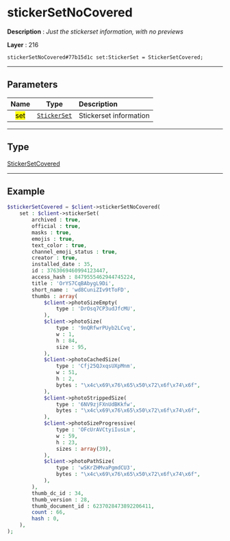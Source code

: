 # stickerSetNoCovered

**Description** : *Just the stickerset information, with no previews*

**Layer** : 216

```tl
stickerSetNoCovered#77b15d1c set:StickerSet = StickerSetCovered;
```

---

## Parameters

| Name | Type | Description |
| :---: | :---: | :--- |
| <mark>set</mark> | [`StickerSet`](type/StickerSet) | Stickerset information |

---

## Type

[StickerSetCovered](type/StickerSetCovered)

---

## Example

```php
$stickerSetCovered = $client->stickerSetNoCovered(
	set : $client->stickerSet(
		archived : true,
		official : true,
		masks : true,
		emojis : true,
		text_color : true,
		channel_emoji_status : true,
		creator : true,
		installed_date : 35,
		id : 3763069460994123447,
		access_hash : 8479555462944745224,
		title : 'OrYS7CqBAbygL9Di',
		short_name : 'wd8CuniZIv9tToFD',
		thumbs : array(
			$client->photoSizeEmpty(
				type : 'DrOsq7CP3udJfcMU',
			),
			$client->photoSize(
				type : '9nQRfwrPUyb2LCvq',
				w : 1,
				h : 84,
				size : 95,
			),
			$client->photoCachedSize(
				type : 'Cfj25QJxqsUXpMnm',
				w : 51,
				h : 2,
				bytes : "\x4c\x69\x76\x65\x50\x72\x6f\x74\x6f",
			),
			$client->photoStrippedSize(
				type : '6NV9zjFXnUdBKkfw',
				bytes : "\x4c\x69\x76\x65\x50\x72\x6f\x74\x6f",
			),
			$client->photoSizeProgressive(
				type : 'OFcUrAVCtyiIusLm',
				w : 59,
				h : 23,
				sizes : array(39),
			),
			$client->photoPathSize(
				type : 'wSKrZHMvaPgmdCU3',
				bytes : "\x4c\x69\x76\x65\x50\x72\x6f\x74\x6f",
			),
		),
		thumb_dc_id : 34,
		thumb_version : 28,
		thumb_document_id : 6237028473892206411,
		count : 66,
		hash : 0,
	),
);
```